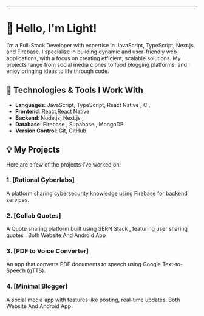 

---

# 👋 Hello, I'm Light!

I’m a Full-Stack Developer with expertise in JavaScript, TypeScript, Next.js, and Firebase. I specialize in building dynamic and user-friendly web applications, with a focus on creating efficient, scalable solutions. My projects range from social media clones to food blogging platforms, and I enjoy bringing ideas to life through code.

## 🚀 Technologies & Tools I Work With

- **Languages**: JavaScript, TypeScript, React Native , C , 
- **Frontend**: React,React Native
- **Backend**: Node.js, Next.js ,
- **Database**: Firebase , Supabase , MongoDB 
- **Version Control**: Git, GitHub

## 💡 My Projects

Here are a few of the projects I’ve worked on:

### 1. **[Rational Cyberlabs]**  
A platform sharing cybersecurity knowledge using Firebase for backend services.

### 2. **[Collab Quotes]**  
A Quote sharing platform  built using SERN Stack , featuring user sharing quotes . Both Website And Android App

### 3. **[PDF to Voice Converter]**  
An app that converts PDF documents to speech using Google Text-to-Speech (gTTS).

### 4. **[Minimal Blogger]**  
A social media app with features like posting, real-time updates. Both Website And Android App

<!---
balathan2004/balathan2004 is a ✨ special ✨ repository because its `README.md` (this file) appears on your GitHub profile.
You can click the Preview link to take a look at your changes.
--->
